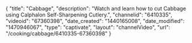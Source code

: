 {
    "title": "Cabbage",
    "description": "Watch and learn how to cut Cabbage using Calphalon Self-Sharpening Cutlery.",
    "channelid": "6410335",
    "videoid": "67360398",
    "date_created": "1440165008",
    "date_modified": "1470946067",
    "type": "captivate",
    "layout": "channelVideo",
    "url": "\/cooking\/cabbage\/6410335-67360398"
}